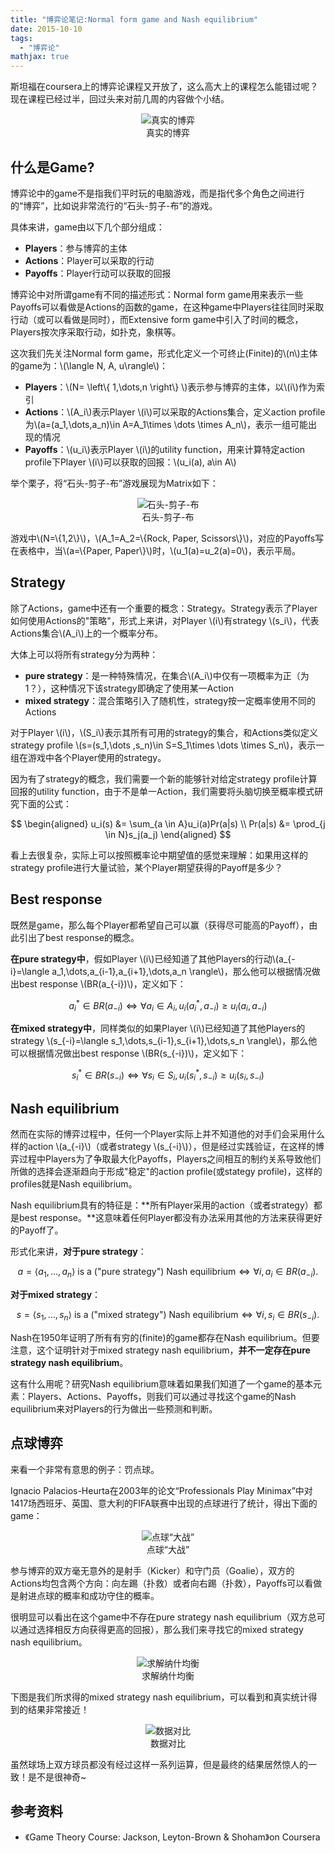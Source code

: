 ```yaml
---
title: "博弈论笔记:Normal form game and Nash equilibrium"
date: 2015-10-10
tags: 
  - "博弈论"
mathjax: true
---
```


斯坦福在coursera上的博弈论课程又开放了，这么高大上的课程怎么能错过呢？现在课程已经过半，回过头来对前几周的内容做个小结。

<figure style="text-align: center;">
  <img src="/assets/images/842972-14349115-640-360.jpg" alt="真实的博弈" />
  <figcaption>真实的博弈</figcaption>
</figure>

<!--more-->

## 什么是Game?


博弈论中的game不是指我们平时玩的电脑游戏，而是指代多个角色之间进行的“博弈”，比如说非常流行的“石头-剪子-布”的游戏。

具体来讲，game由以下几个部分组成：

- **Players**：参与博弈的主体
- **Actions**：Player可以采取的行动
- **Payoffs**：Player行动可以获取的回报

博弈论中对所谓game有不同的描述形式：Normal form game用来表示一些Payoffs可以看做是Actions的函数的game，在这种game中Players往往同时采取行动（或可以看做是同时），而Extensive form game中引入了时间的概念，Players按次序采取行动，如扑克，象棋等。

这次我们先关注Normal form game，形式化定义一个可终止(Finite)的\\(n\\)主体的game为：\\(\\langle N, A, u\\rangle\\)：

- **Players**：\\(N= \\left\\{ 1,\\dots,n \\right\\} \\)表示参与博弈的主体，以\\(i\\)作为索引
- **Actions**：\\(A_i\\)表示Player \\(i\\)可以采取的Actions集合，定义action profile为\\(a=(a_1,\dots,a_n)\in A=A_1\times \dots \times A_n\\)，表示一组可能出现的情况
- **Payoffs**：\\(u_i\\)表示Player \\(i\\)的utility function，用来计算特定action profile下Player \\(i\\)可以获取的回报：\\(u_i(a), a\in A\\)

举个栗子，将“石头-剪子-布”游戏展现为Matrix如下：

<figure style="text-align: center;">
  <img src="/assets/images/matching-pennies.jpg" alt="石头-剪子-布" />
  <figcaption>石头-剪子-布</figcaption>
</figure>

游戏中\\(N=\\{1,2\\}\\)，\\(A_1=A_2=\\{Rock, Paper, Scissors\\}\\)，对应的Payoffs写在表格中，当\\(a=\\{Paper, Paper\\}\\)时，\\(u_1(a)=u_2(a)=0\\)，表示平局。

## Strategy


除了Actions，game中还有一个重要的概念：Strategy。Strategy表示了Player如何使用Actions的"策略"，形式上来讲，对Player \\(i\\)有strategy \\(s_i\\)，代表Actions集合\\(A_i\\)上的一个概率分布。

大体上可以将所有strategy分为两种：

- **pure strategy**：是一种特殊情况，在集合\\(A_i\\)中仅有一项概率为正（为1？），这种情况下该strategy即确定了使用某一Action
- **mixed strategy**：混合策略引入了随机性，strategy按一定概率使用不同的Actions

对于Player \\(i\\)，\\(S_i\\)表示其所有可用的strategy的集合，和Actions类似定义strategy profile \\(s=(s_1,\dots ,s_n)\in S=S_1\times \dots \times S_n\\)，表示一组在游戏中各个Player使用的strategy。

因为有了strategy的概念，我们需要一个新的能够针对给定strategy profile计算回报的utility function，由于不是单一Action，我们需要将头脑切换至概率模式研究下面的公式：

$$
\begin{aligned} 
u_i(s) &= \sum_{a \in A}u_i(a)Pr(a|s) \\ 
Pr(a|s) &= \prod_{j \in N}s_j(a_j) 
\end{aligned}
$$

看上去很复杂，实际上可以按照概率论中期望值的感觉来理解：如果用这样的strategy profile进行大量试验，某个Player期望获得的Payoff是多少？

## Best response


既然是game，那么每个Player都希望自己可以赢（获得尽可能高的Payoff），由此引出了best response的概念。

**在pure strategy中**，假如Player \\(i\\)已经知道了其他Players的行动\\(a_{-i}=\langle a_1,\dots,a_{i-1},a_{i+1},\dots,a_n \rangle\\)，那么他可以根据情况做出best response \\(BR(a_{-i})\\)，定义如下：

$$a_i^* \in BR(a_{-i}) \iff \forall a_i \in A_i, u_i(a_i^*,a_{-i}) \geq u_i(a_i,a_{-i})$$

**在mixed strategy中**，同样类似的如果Player \\(i\\)已经知道了其他Players的strategy \\(s_{-i}=\langle s_1,\dots,s_{i-1},s_{i+1},\dots,s_n \rangle\\)，那么他可以根据情况做出best response \\(BR(s_{-i})\\)，定义如下：

$$s_i^* \in BR(s_{-i}) \iff \forall s_i \in S_i, u_i(s_i^*,s_{-i}) \geq u_i(s_i,s_{-i})$$

## Nash equilibrium


然而在实际的博弈过程中，任何一个Player实际上并不知道他的对手们会采用什么样的action \\(a_{-i}\\)（或者strategy \\(s_{-i}\\)），但是经过实践验证，在这样的博弈过程中Players为了争取最大化Payoffs，Players之间相互的制约关系导致他们所做的选择会逐渐趋向于形成"稳定"的action profile(或stategy profile)，这样的profiles就是Nash equilibrium。

Nash equilibrium具有的特征是：**所有Player采用的action（或者strategy）都是best response。**这意味着任何Player都没有办法采用其他的方法来获得更好的Payoff了。

形式化来讲，**对于pure strategy**：

$$a=\langle a_1,\dots,a_n\rangle\ \text{is a ("pure strategy") Nash equilibrium} \iff \forall i, a_i\in BR(a_{-i}).$$

**对于mixed strategy**：

$$s=\langle s_1,\dots,s_n\rangle\ \text{is a ("mixed strategy") Nash equilibrium} \iff \forall i, s_i\in BR(s_{-i}).$$

Nash在1950年证明了所有有穷的(finite)的game都存在Nash equilibrium。但要注意，这个证明针对于mixed strategy nash equilibrium，**并不一定存在pure strategy nash equilibrium**。

这有什么用呢？研究Nash equilibrium意味着如果我们知道了一个game的基本元素：Players、Actions、Payoffs，则我们可以通过寻找这个game的Nash equilibrium来对Players的行为做出一些预测和判断。

## 点球博弈


来看一个非常有意思的例子：罚点球。

Ignacio Palacios-Heurta在2003年的论文“Professionals Play Minimax”中对1417场西班牙、英国、意大利的FIFA联赛中出现的点球进行了统计，得出下面的game：

<figure style="text-align: center;">
  <img src="/assets/images/penalty-kicks.jpg" alt="点球“大战”" />
  <figcaption>点球“大战”</figcaption>
</figure>

参与博弈的双方毫无意外的是射手（Kicker）和守门员（Goalie），双方的Actions均包含两个方向：向左踢（扑救）或者向右踢（扑救），Payoffs可以看做是射进点球的概率和成功守住的概率。

很明显可以看出在这个game中不存在pure strategy nash equilibrium（双方总可以通过选择相反方向获得更高的回报），那么我们来寻找它的mixed strategy nash equilibrium。

<figure style="text-align: center;">
  <img src="/assets/images/penalty-kicks-solve.png" alt="求解纳什均衡" />
  <figcaption>求解纳什均衡</figcaption>
</figure>

下图是我们所求得的mixed strategy nash equilibrium，可以看到和真实统计得到的结果非常接近！

<figure style="text-align: center;">
  <img src="/assets/images/penalty-kicks-data.jpg" alt="数据对比" />
  <figcaption>数据对比</figcaption>
</figure>

虽然球场上双方球员都没有经过这样一系列运算，但是最终的结果居然惊人的一致！是不是很神奇~

## 参考资料


- 《Game Theory Course: Jackson, Leyton-Brown & Shoham》on Coursera
